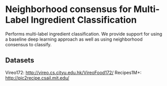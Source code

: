 # Neighborhood consensus for Multi-Label Ingredient Classification

Performs multi-label ingredient classification. We provide support for using a baseline deep learning approach as well as using neighborhood consensus to classify.

## Datasets

Vireo172: http://vireo.cs.cityu.edu.hk/VireoFood172/
Recipes1M+: http://pic2recipe.csail.mit.edu/

